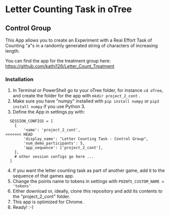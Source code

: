 # Letter Counting Task in oTree
 ## Control Group
This App allows you to create an Experiment with a Real Effort Task of Counting "a"s in a randomly generated string of characters of increasing length.

You can find the app for the treatment group here: https://github.com/kathi126/Letter_Count_Treatment

### Installation

1. In Terminal or PowerShell go to your oTree folder, for instance ```cd oTree```, and create the folder for the app with ```mkdir project_2_cont``` .
1. Make sure you have "numpy" installed with ```pip install numpy``` or ```pip3 install numpy``` if you use Python 3.
1. Define the App in settings.py with:
~~~
  SESSION_CONFIGS = [
    {
        'name': 'project_2_cont',
<<<<<<< HEAD
        'display_name': "Letter Counting Task - Control Group",
        'num_demo_participants': 5,
        'app_sequence': ['project_2_cont'],
    },
    # other session configs go here ...
  ]
~~~
4. If you want the letter counting task as part of another game, add it to the sequence of that games app.
1. Change the points name to tokens in settings with ```POINTS_CUSTOM_NAME = 'tokens'```
1. Either download or, ideally, clone this repository and add its contents to the "project_2_cont" folder.
1. This app is optimized for Chrome.
1. Ready! :-)
